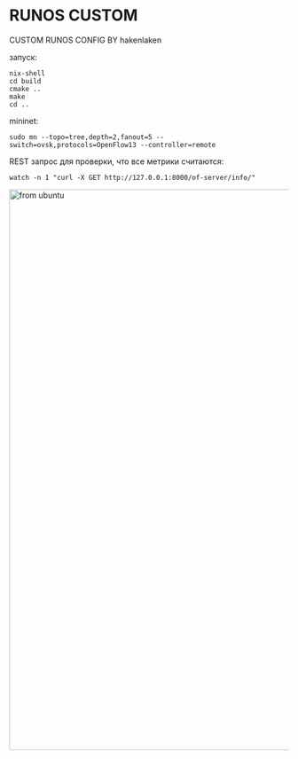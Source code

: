 # RUNOS CUSTOM

CUSTOM RUNOS CONFIG BY hakenlaken 

запуск:
```
nix-shell 
cd build
cmake ..
make
cd ..
```
mininet:
```
sudo mn --topo=tree,depth=2,fanout=5 --switch=ovsk,protocols=OpenFlow13 --controller=remote
```

REST запрос для проверки, что все метрики считаются:
```
watch -n 1 "curl -X GET http://127.0.0.1:8000/of-server/info/"
```
<img width="1012" alt="from ubuntu" src="https://user-images.githubusercontent.com/70706464/161530073-7197ca55-b396-491c-a8aa-02768ea1a0c5.png">
